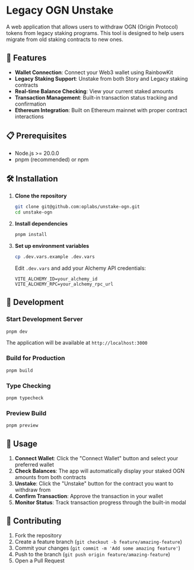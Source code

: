 # Legacy OGN Unstake

A web application that allows users to withdraw OGN (Origin Protocol) tokens from legacy staking programs. This tool is designed to help users migrate from old staking contracts to new ones.

## 🚀 Features

- **Wallet Connection**: Connect your Web3 wallet using RainbowKit
- **Legacy Staking Support**: Unstake from both Story and Legacy staking contracts
- **Real-time Balance Checking**: View your current staked amounts
- **Transaction Management**: Built-in transaction status tracking and confirmation
- **Ethereum Integration**: Built on Ethereum mainnet with proper contract interactions

## 📋 Prerequisites

- Node.js >= 20.0.0
- pnpm (recommended) or npm

## 🛠️ Installation

1. **Clone the repository**

   ```bash
   git clone git@github.com:oplabs/unstake-ogn.git
   cd unstake-ogn
   ```

2. **Install dependencies**

   ```bash
   pnpm install
   ```

3. **Set up environment variables**

   ```bash
   cp .dev.vars.example .dev.vars
   ```

   Edit `.dev.vars` and add your Alchemy API credentials:

   ```
   VITE_ALCHEMY_ID=your_alchemy_id
   VITE_ALCHEMY_RPC=your_alchemy_rpc_url
   ```

## 🚀 Development

### Start Development Server

```bash
pnpm dev
```

The application will be available at `http://localhost:3000`

### Build for Production

```bash
pnpm build
```

### Type Checking

```bash
pnpm typecheck
```

### Preview Build

```bash
pnpm preview
```

## 📱 Usage

1. **Connect Wallet**: Click the "Connect Wallet" button and select your preferred wallet
2. **Check Balances**: The app will automatically display your staked OGN amounts from both contracts
3. **Unstake**: Click the "Unstake" button for the contract you want to withdraw from
4. **Confirm Transaction**: Approve the transaction in your wallet
5. **Monitor Status**: Track transaction progress through the built-in modal

## 🤝 Contributing

1. Fork the repository
2. Create a feature branch (`git checkout -b feature/amazing-feature`)
3. Commit your changes (`git commit -m 'Add some amazing feature'`)
4. Push to the branch (`git push origin feature/amazing-feature`)
5. Open a Pull Request
